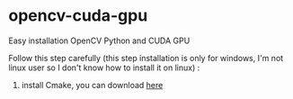 # opencv-cuda-gpu
Easy installation OpenCV Python and CUDA GPU

Follow this step carefully (this step installation is only for windows, I'm not linux user so I don't know how to install it on linux) :
1. install Cmake, you can download [here](https://cmake.org/download/)
